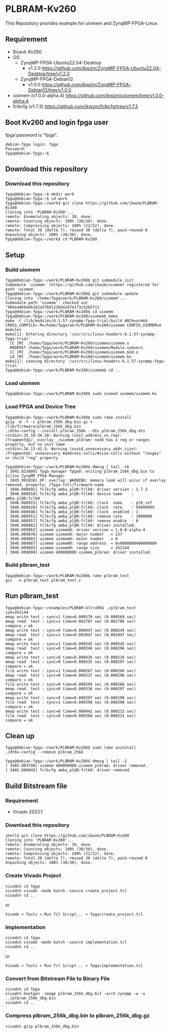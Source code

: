 PLBRAM-Kv260
=======================================================================

This Repository provides example for uiomem and ZynqMP-FPGA-Linux.

## Requirement

 * Board: Kv260
 * OS:
   - ZynqMP-FPGA-Ubuntu22.04-Desktop
     + v1.2.0 https://github.com/ikwzm/ZynqMP-FPGA-Ubuntu22.04-Desktop/tree/v1.2.0
   - ZynqMP-FPGA-Debian12
     + v1.0.0 https://github.com/ikwzm/ZynqMP-FPGA-Debian12/tree/v1.0.0
 * uiomem (v1.0.0-alpha.4) https://github.com/ikwzm/uiomem/tree/v1.0.0-alpha.4
 * fclkcfg (v1.7.3) https://github.com/ikwzm/fclkcfg/tree/v1.7.3

## Boot Kv260 and login fpga user

fpga'password is "fpga".

```console
debian-fpga login: fpga
Password:
fpga@debian-fpga:~$
```

## Download this repository

### Download this repository

```console
fpga@debian-fpga:~$ mkdir work
fpga@debian-fpga:~$ cd work
fpga@debian-fpga:~/work$ git clone https://github.com/ikwzm/PLBRAM-Kv260
Cloning into 'PLBRAM-Kv260'...
remote: Enumerating objects: 30, done.
remote: Counting objects: 100% (30/30), done.
remote: Compressing objects: 100% (22/22), done.
remote: Total 30 (delta 7), reused 30 (delta 7), pack-reused 0
Unpacking objects: 100% (30/30), done.
fpga@debian-fpga:~/work$ cd PLBRAM-Kv260
```

## Setup

### Build uiomem

```console
fpga@debian-fpga:~/work/PLBRAM-Kv260$ git submodule init
Submodule 'uiomem' (https://github.com/ikwzm/uiomem) registered for path 'uiomem'
fpga@debian-fpga:~/work/PLBRAM-Kv260$ git submodule update
Cloning into '/home/fpga/work/PLBRAM-Kv260/uiomem'...
Submodule path 'uiomem': checked out '960ea869e8b282a5f68123b9a2d7e1f3c52b5f11'
fpga@debian-fpga:~/work/PLBRAM-Kv260$ cd uiomem
fpga@debian-fpga:~/work/PLBRAM-Kv260/uiomem$ make
make -C /lib/modules/6.1.57-zynqmp-fpga-trial/build ARCH=arm64 CROSS_COMPILE= M=/home/fpga/work/PLBRAM-Kv260/uiomem CONFIG_UIOMEM=m modules
make[1]: Entering directory '/usr/src/linux-headers-6.1.57-zynqmp-fpga-trial'
  CC [M]  /home/fpga/work/PLBRAM-Kv260/uiomem/uiomem.o
  MODPOST /home/fpga/work/PLBRAM-Kv260/uiomem/Module.symvers
  CC [M]  /home/fpga/work/PLBRAM-Kv260/uiomem/uiomem.mod.o
  LD [M]  /home/fpga/work/PLBRAM-Kv260/uiomem/uiomem.ko
make[1]: Leaving directory '/usr/src/linux-headers-6.1.57-zynqmp-fpga-trial'
fpga@debian-fpga:~/work/PLBRAM-Kv260/uiomem$ cd ..
```

### Load uiomem

```console
fpga@debian-fpga:~/work/PLBRAM-Kv260$ sudo insmod uiomem/uiomem.ko
```

### Load FPGA and Device Tree

```console
fpga@debian-fpga:~/work/PLBRAM-Kv260$ sudo rake install
gzip -d -f -c plbram_256k_dbg.bin.gz > /lib/firmware/plbram_256k_dbg.bin
./dtbo-config --install plbram_256k --dts plbram_256k_dbg.dts
<stdin>:35.18-39.20: Warning (unit_address_vs_reg): /fragment@2/__overlay__/uiomem_plbram: node has a reg or ranges property, but no unit name
<stdin>:26.13-41.5: Warning (avoid_unnecessary_addr_size): /fragment@2: unnecessary #address-cells/#size-cells without "ranges" or child "reg" property
```

```console
fpga@debian-fpga:~/work/PLBRAM-Kv260$ dmesg | tail -16
[ 3045.853809] fpga_manager fpga0: writing plbram_256k_dbg.bin to Xilinx ZynqMP FPGA Manager
[ 3045.992810] OF: overlay: WARNING: memory leak will occur if overlay removed, property: /fpga-full/firmware-name
[ 3046.008892] fclkcfg amba_pl@0:fclk0: driver version : 1.7.3
[ 3046.008910] fclkcfg amba_pl@0:fclk0: device name    : amba_pl@0:fclk0
[ 3046.008915] fclkcfg amba_pl@0:fclk0: clock  name    : pl0_ref
[ 3046.008920] fclkcfg amba_pl@0:fclk0: clock  rate    : 99999999
[ 3046.008946] fclkcfg amba_pl@0:fclk0: clock  enabled : 1
[ 3046.008951] fclkcfg amba_pl@0:fclk0: remove rate    : 1000000
[ 3046.008957] fclkcfg amba_pl@0:fclk0: remove enable  : 0
[ 3046.008962] fclkcfg amba_pl@0:fclk0: driver installed.
[ 3046.009862] uiomem uiomem0: driver version = 1.0.0-alpha.4
[ 3046.009876] uiomem uiomem0: major number   = 237
[ 3046.009882] uiomem uiomem0: minor number   = 0
[ 3046.009887] uiomem uiomem0: range address  = 0x0000000400000000
[ 3046.009893] uiomem uiomem0: range size     = 262144
[ 3046.009899] uiomem 400000000.uiomem_plbram: driver installed.
```

### Build plbram_test

```console
fpga@debian-fpga:~/work/PLBRAM-Kv260$ rake plbram_test
gcc  -o plbram_test plbram_test.c
```

## Run plbram_test

```console
fpga@debian-fpga:~/examples/PLBRAM-Ultra96$ ./plbram_test
ize=262144
mmap write test : sync=1 time=0.000570 sec (0.000569 sec)
mmap read  test : sync=1 time=0.002787 sec (0.002786 sec)
compare = ok
mmap write test : sync=0 time=0.000447 sec (0.000245 sec)
mmap read  test : sync=1 time=0.002847 sec (0.002847 sec)
compare = ok
mmap write test : sync=1 time=0.000545 sec (0.000545 sec)
mmap read  test : sync=0 time=0.000346 sec (0.000296 sec)
compare = ok
mmap write test : sync=0 time=0.000426 sec (0.000216 sec)
mmap read  test : sync=0 time=0.000335 sec (0.000297 sec)
compare = ok
file write test : sync=1 time=0.000267 sec (0.000266 sec)
mmap read  test : sync=0 time=0.000337 sec (0.000296 sec)
compare = ok
file write test : sync=0 time=0.000289 sec (0.000266 sec)
mmap read  test : sync=0 time=0.000336 sec (0.000297 sec)
compare = ok
mmap write test : sync=0 time=0.000397 sec (0.000198 sec)
file read  test : sync=1 time=0.000398 sec (0.000398 sec)
compare = ok
mmap write test : sync=0 time=0.000442 sec (0.000232 sec)
file read  test : sync=0 time=0.000368 sec (0.000331 sec)
compare = ok
```

## Clean up

```console
fpga@debian-fpga:~/work/PLBRAM-Kv260$ sudo rake uninstall
./dtbo-config --remove plbram_256k
```

```console
fpga@debian-fpga:~/work/PLBRAM-Kv260$ dmesg | tail -2
[ 3402.803798] uiomem 400000000.uiomem_plbram: driver removed.
[ 3402.806845] fclkcfg amba_pl@0:fclk0: driver removed.
```

## Build Bitstream file

### Requirement

* Vivado 2023.1

### Download this repository

```console
shell$ git clone https://github.com/ikwzm/PLBRAM-Kv260
Cloning into 'PLBRAM-Kv260'...
remote: Enumerating objects: 30, done.
remote: Counting objects: 100% (30/30), done.
remote: Compressing objects: 100% (22/22), done.
remote: Total 30 (delta 7), reused 30 (delta 7), pack-reused 0
Unpacking objects: 100% (30/30), done.
```

### Create Vivado Project

```console
vivado% cd fpga
vivado% vivado -mode batch -source create_project.tcl
vivado% cd ..
```

or

```
Vivado > Tools > Run Tcl Script... > fpga/create_project.tcl
```

### Implementation

```console
vivado% cd fpga
vivado% vivado -mode batch -source implementation.tcl
vivado% cd ..
```

or

```
Vivado > Tools > Run Tcl Script... > fpga/implementation.tcl
```

### Convert from Bitstream File to Binary File

```console
vivado% cd fpga
vivado% bootgen -image plbram_256k_dbg.bif -arch zynqmp -w -o ../plbram_256k_dbg.bin
vivado% cd ..
```

### Compress plbram_256k_dbg.bin to plbram_256k_dbg.gz

```console
vivado% gzip plbram_256k_dbg.bin
```

